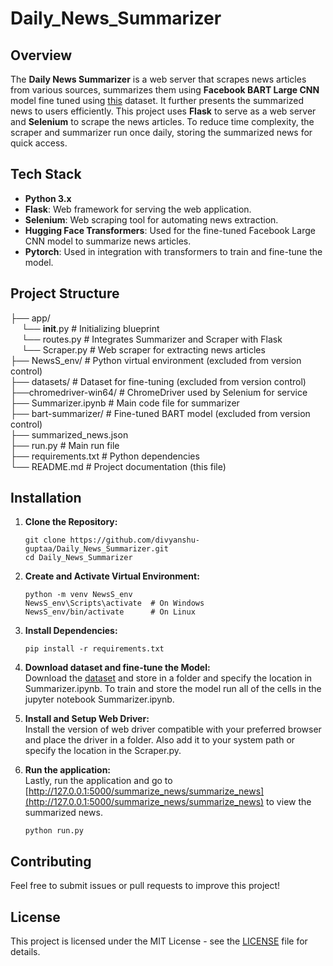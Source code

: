 # Daily_News_Summarizer

## Overview

The **Daily News Summarizer** is a web server that scrapes news articles from various sources, summarizes them using **Facebook BART Large CNN** model fine tuned using [this](https://www.kaggle.com/datasets/sunnysai12345/news-summary) dataset. It further presents the summarized news to users efficiently. This project uses **Flask** to serve as a web server and **Selenium** to scrape the news articles. To reduce time complexity, the scraper and summarizer run once daily, storing the summarized news for quick access.

## Tech Stack

- **Python 3.x**
- **Flask**: Web framework for serving the web application.
- **Selenium**: Web scraping tool for automating news extraction.
- **Hugging Face Transformers**: Used for the fine-tuned Facebook Large CNN model to summarize news articles.
- **Pytorch**: Used in integration with transformers to train and fine-tune the model.

## Project Structure


├── app/ <br>
&emsp; └── __init__.py # Initializing blueprint <br>
&emsp; └── routes.py # Integrates Summarizer and Scraper with Flask <br>
&emsp; └── Scraper.py # Web scraper for extracting news articles <br>
├── NewsS_env/ # Python virtual environment (excluded from version control) <br>
├── datasets/ # Dataset for fine-tuning (excluded from version control) <br>
├──chromedriver-win64/ # ChromeDriver used by Selenium for service <br>
├── Summarizer.ipynb # Main code file for summarizer <br>
├── bart-summarizer/ # Fine-tuned BART model (excluded from version control) <br>
├── summarized_news.json <br>
├── run.py # Main run file <br>
├── requirements.txt # Python dependencies <br>
└── README.md # Project documentation (this file) <br>

## Installation

1. **Clone the Repository:**
   
   ```
   git clone https://github.com/divyanshu-guptaa/Daily_News_Summarizer.git
   cd Daily_News_Summarizer
   ````

2. **Create and Activate Virtual Environment:**
   
    ````
    python -m venv NewsS_env
    NewsS_env\Scripts\activate  # On Windows
    NewsS_env/bin/activate      # On Linux
    ````

3. **Install Dependencies:**
   
    ````
    pip install -r requirements.txt
    ````

4. **Download dataset and fine-tune the Model:** <br>
    Download the [dataset](https://www.kaggle.com/datasets/sunnysai12345/news-summary) and store in a folder and specify the location in Summarizer.ipynb. To train and store the model run all of the cells in the jupyter notebook Summarizer.ipynb.

4. **Install and Setup Web Driver:** <br>
    Install the version of web driver compatible with your preferred browser and place the driver in a folder. Also add it to your system path or specify the location in the Scraper.py.

5. **Run the application:** <br>
   Lastly, run the application and go to [http://127.0.0.1:5000/summarize_news/summarize_news](http://127.0.0.1:5000/summarize_news/summarize_news) to view the summarized news.
   ````
   python run.py
   ````

## Contributing
Feel free to submit issues or pull requests to improve this project!

## License
This project is licensed under the MIT License - see the [LICENSE](LICENSE) file for details.
   